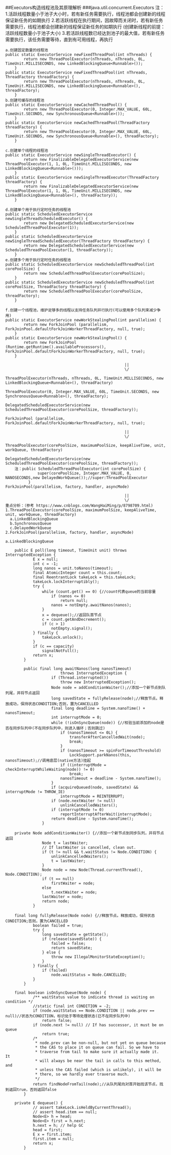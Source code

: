 ##Executors构造线程池及其原理解析
###java.util.concurrent.Executors
    注：1.活跃线程数量小于池子大小时，若有新任务需要执行，线程池都会创建新的线程保证新任务的如期执行
    	2.若活跃线程在执行期间，因故障而关闭时，若有新任务需要执行，线程池都会创建新的线程保证新任务的如期执行
    	  (创建新线程的前提：活跃线程数量小于池子大小)
    	3.若活跃线程数已经达到池子的最大值，若有新任务需要执行，该任务需要等待，直到有可用线程，再执行
    
    a.创建固定数量的线程池	  
    public static ExecutorService newFixedThreadPool(int nThreads) {
            return new ThreadPoolExecutor(nThreads, nThreads, 0L, TimeUnit.MILLISECONDS, new LinkedBlockingQueue<Runnable>());
        }
    public static ExecutorService newFixedThreadPool(int nThreads, ThreadFactory threadFactory) {
            return new ThreadPoolExecutor(nThreads, nThreads, 0L, TimeUnit.MILLISECONDS, new LinkedBlockingQueue<Runnable>(), threadFactory);
        }
    b.创建可缓存的线程池	
    public static ExecutorService newCachedThreadPool() {
            return new ThreadPoolExecutor(0, Integer.MAX_VALUE, 60L, TimeUnit.SECONDS, new SynchronousQueue<Runnable>());
        }
    public static ExecutorService newCachedThreadPool(ThreadFactory threadFactory) {
            return new ThreadPoolExecutor(0, Integer.MAX_VALUE, 60L, TimeUnit.SECONDS, new SynchronousQueue<Runnable>(), threadFactory);
        }
        
    c.创建单个线程的线程池	
    public static ExecutorService newSingleThreadExecutor() {
            return new FinalizableDelegatedExecutorService(new ThreadPoolExecutor(1, 1, 0L, TimeUnit.MILLISECONDS, new LinkedBlockingQueue<Runnable>()));
        }
    public static ExecutorService newSingleThreadExecutor(ThreadFactory threadFactory) {
            return new FinalizableDelegatedExecutorService(new ThreadPoolExecutor(1, 1, 0L, TimeUnit.MILLISECONDS, new LinkedBlockingQueue<Runnable>(), threadFactory));
        }
        
    d.创建单个用于执行定时任务的线程池	
    public static ScheduledExecutorService newSingleThreadScheduledExecutor() {
            return new DelegatedScheduledExecutorService(new ScheduledThreadPoolExecutor(1));
        }
    public static ScheduledExecutorService newSingleThreadScheduledExecutor(ThreadFactory threadFactory) {
            return new DelegatedScheduledExecutorService(new ScheduledThreadPoolExecutor(1, threadFactory));
        }
    e.创建多个用于执行定时任务的线程池	
    public static ScheduledExecutorService newScheduledThreadPool(int corePoolSize) {
            return new ScheduledThreadPoolExecutor(corePoolSize);
        }
    public static ScheduledExecutorService newScheduledThreadPool(int corePoolSize, ThreadFactory threadFactory) {
            return new ScheduledThreadPoolExecutor(corePoolSize, threadFactory);
        }
    
    f.创建一个线程池，维护足够多的线程以支持任务队列并行执行(可以使用多个队列来减少争用)	
    public static ExecutorService newWorkStealingPool(int parallelism) {
            return new ForkJoinPool (parallelism, ForkJoinPool.defaultForkJoinWorkerThreadFactory, null, true);
        }
    public static ExecutorService newWorkStealingPool() {
            return new ForkJoinPool (Runtime.getRuntime().availableProcessors(), ForkJoinPool.defaultForkJoinWorkerThreadFactory, null, true);
        }
        
                                                        ||
                                                        \/
                                                        
    ThreadPoolExecutor(nThreads, nThreads, 0L, TimeUnit.MILLISECONDS, new LinkedBlockingQueue<Runnable>(), threadFactory)
    	
    ThreadPoolExecutor(0, Integer.MAX_VALUE, 60L, TimeUnit.SECONDS, new SynchronousQueue<Runnable>(), threadFactory);  
    
    DelegatedScheduledExecutorService(new ScheduledThreadPoolExecutor(corePoolSize, threadFactory));    
    
    ForkJoinPool (parallelism, ForkJoinPool.defaultForkJoinWorkerThreadFactory, null, true);                                              
                                                        
                                                        ||
                                                        \/
                                                        
    ThreadPoolExecutor(corePoolSize, maximumPoolSize, keepAliveTime, unit, workQueue, threadFactory)
    	
    DelegatedScheduledExecutorService(new ScheduledThreadPoolExecutor(corePoolSize, threadFactory));
    	注：public ScheduledThreadPoolExecutor(int corePoolSize) {
                  super(corePoolSize, Integer.MAX_VALUE, 0, NANOSECONDS,new DelayedWorkQueue());//super:ThreadPoolExecutor
              }
    ForkJoinPool(parallelism, factory, handler, asyncMode)

                                                        ||
                                                        \/
    重点分析：（参考 https://www.cnblogs.com/WangHaiMing/p/8798709.html)
    1.ThreadPoolExecutor(corePoolSize, maximumPoolSize, keepAliveTime, unit, workQueue, threadFactory)    
      a.LinkedBlockingQueue
      b.SynchronousQueue
      c.DelayedWorkQueue
    2.ForkJoinPool(parallelism, factory, handler, asyncMode)         
    
    a.LinkedBlockingQueue
    
        public E poll(long timeout, TimeUnit unit) throws InterruptedException {
                E x = null;
                int c = -1;
                long nanos = unit.toNanos(timeout);
                final AtomicInteger count = this.count;
                final ReentrantLock takeLock = this.takeLock;
                takeLock.lockInterruptibly();
                try {
                    while (count.get() == 0) {//count代表queue的当前容量
                        if (nanos <= 0)
                            return null;
                        nanos = notEmpty.awaitNanos(nanos);
                    }
                    x = dequeue();//返回队首节点
                    c = count.getAndDecrement();
                    if (c > 1)
                        notEmpty.signal();
                } finally {
                    takeLock.unlock();
                }
                if (c == capacity)
                    signalNotFull();
                return x;
            }
            
            public final long awaitNanos(long nanosTimeout)
                            throws InterruptedException {
                        if (Thread.interrupted())
                            throw new InterruptedException();
                        Node node = addConditionWaiter();//添加一个新节点到队列尾，并将节点返回
                        long savedState = fullyRelease(node);//释放节点。释放成功，保持状态CONDITION;否则，置为CANCELLED
                        final long deadline = System.nanoTime() + nanosTimeout;
                        int interruptMode = 0;
                        while (!isOnSyncQueue(node)) {//校验当前添加的node是否在同步队列中(不在同步队列中，则进入循环；否则跳过)
                            if (nanosTimeout <= 0L) {
                                transferAfterCancelledWait(node);
                                break;
                            }
                            if (nanosTimeout >= spinForTimeoutThreshold)
                                LockSupport.parkNanos(this, nanosTimeout);//调用底层(native方法)挂起
                            if ((interruptMode = checkInterruptWhileWaiting(node)) != 0)
                                break;
                            nanosTimeout = deadline - System.nanoTime();
                        }
                        if (acquireQueued(node, savedState) && interruptMode != THROW_IE)
                            interruptMode = REINTERRUPT;
                        if (node.nextWaiter != null)
                            unlinkCancelledWaiters();
                        if (interruptMode != 0)
                            reportInterruptAfterWait(interruptMode);
                        return deadline - System.nanoTime();
                    }
    
        private Node addConditionWaiter() {//添加一个新节点到同步队列，并将节点返回
                    Node t = lastWaiter;
                    // If lastWaiter is cancelled, clean out.
                    if (t != null && t.waitStatus != Node.CONDITION) {
                        unlinkCancelledWaiters();
                        t = lastWaiter;
                    }
                    Node node = new Node(Thread.currentThread(), Node.CONDITION);
                    if (t == null)
                        firstWaiter = node;
                    else
                        t.nextWaiter = node;
                    lastWaiter = node;
                    return node;
                }
        
        final long fullyRelease(Node node) {//释放节点。释放成功，保持状态CONDITION;否则，置为CANCELLED
                boolean failed = true;
                try {
                    long savedState = getState();
                    if (release(savedState)) {
                        failed = false;
                        return savedState;
                    } else {
                        throw new IllegalMonitorStateException();
                    }
                } finally {
                    if (failed)
                        node.waitStatus = Node.CANCELLED;
                }
            }
        
        final boolean isOnSyncQueue(Node node) {
                /** waitStatus value to indicate thread is waiting on condition */
                //static final int CONDITION = -2;
                if (node.waitStatus == Node.CONDITION || node.prev == null)//状态为CONDITION，标识处于等待处理状态(已不在同步队列中)
                    return false;
                if (node.next != null) // If has successor, it must be on queue
                    return true;
                /*
                 * node.prev can be non-null, but not yet on queue because
                 * the CAS to place it on queue can fail. So we have to
                 * traverse from tail to make sure it actually made it.  It
                 * will always be near the tail in calls to this method, and
                 * unless the CAS failed (which is unlikely), it will be
                 * there, so we hardly ever traverse much.
                 */
                return findNodeFromTail(node);//从队列尾向对首开始找该节点，找到返回true，否则返回false
            }
        
        private E dequeue() {
                // assert takeLock.isHeldByCurrentThread();
                // assert head.item == null;
                Node<E> h = head;
                Node<E> first = h.next;
                h.next = h; // help GC
                head = first;
                E x = first.item;
                first.item = null;
                return x;
            }                                       